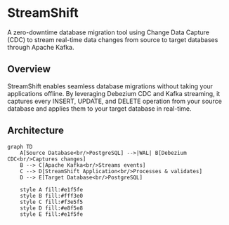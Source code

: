 # StreamShift

A zero-downtime database migration tool using Change Data Capture (CDC) to stream real-time data changes from source to target databases through Apache Kafka.

## Overview

StreamShift enables seamless database migrations without taking your applications offline. By leveraging Debezium CDC and Kafka streaming, it captures every INSERT, UPDATE, and DELETE operation from your source database and applies them to your target database in real-time.

## Architecture
```mermaid
graph TD
    A[Source Database<br/>PostgreSQL] -->|WAL| B[Debezium CDC<br/>Captures changes]
    B --> C[Apache Kafka<br/>Streams events]
    C --> D[StreamShift Application<br/>Processes & validates]
    D --> E[Target Database<br/>PostgreSQL]
    
    style A fill:#e1f5fe
    style B fill:#fff3e0
    style C fill:#f3e5f5
    style D fill:#e8f5e8
    style E fill:#e1f5fe